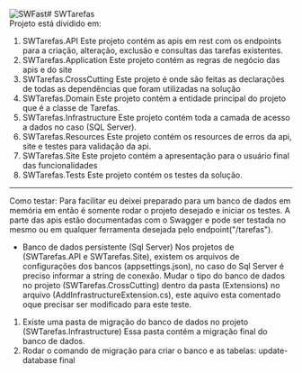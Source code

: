 <img src="https://swfast.com.br/wp-content/uploads/2021/10/swfast-logo.png" alt="SWFast" style="background-color: #f0f0f0;"># SWTarefas  
Projeto está dividido em:
1. SWTarefas.API
Este projeto contém as apis em rest com os endpoints para a criação, alteração, exclusão e consultas das tarefas existentes.
2. SWTarefas.Application
Este projeto contém as regras de negócio das apis e do site
3. SWTarefas.CrossCutting
Este projeto é onde são feitas as declarações de todas as dependências que foram utilizadas na solução
4. SWTarefas.Domain
Este projeto contém a entidade principal do projeto que é a classe de Tarefas.
5. SWTarefas.Infrastructure
Este projeto contém toda a camada de acesso a dados no caso (SQL Server).
6. SWTarefas.Resources
Este projeto contém os resources de erros da api, site e testes para validação da api.
7. SWTarefas.Site
Este projeto contém a apresentação para o usuário final das funcionalidades
8. SWTarefas.Tests
Este projeto contém os testes da solução.
-------------------------------------------------------------------------------------------------------------------------------------------------------------------------------
Como testar:
Para facilitar eu deixei preparado para um banco de dados em memória em então é somente rodar o projeto desejado e iniciar os testes.
A parte das apis estão documentadas com o Swagger e pode ser testada no mesmo ou em qualquer ferramenta desejada pelo endpoint("/tarefas").

* Banco de dados persistente (Sql Server)
Nos projetos de (SWTarefas.API e SWTarefas.Site), existem os arquivos de configurações dos bancos (appsettings.json), no caso do Sql Server é preciso informar a string de conexão.
Mudar o tipo do banco de dados no projeto (SWTarefas.CrossCutting) dentro da pasta (Extensions) no arquivo (AddInfrastructureExtension.cs), este aquivo esta comentado oque precisar ser modificado para este teste.
1. Existe uma pasta de migração do banco de dados no projeto (SWTarefas.Infrastructure)
Essa pasta contém a migração final do banco de dados.
2. Rodar o comando de migração para criar o banco e as tabelas:
update-database final
